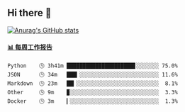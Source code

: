 ## Hi there 👋

[![Anurag's GitHub stats](https://github-readme-stats-orilights.vercel.app/api?username=orilights)](https://github.com/anuraghazra/github-readme-stats)

<!--
**OriLight152/OriLight152** is a ✨ _special_ ✨ repository because its `README.md` (this file) appears on your GitHub profile.

Here are some ideas to get you started:

- 🔭 I’m currently working on ...
- 🌱 I’m currently learning ...
- 👯 I’m looking to collaborate on ...
- 🤔 I’m looking for help with ...
- 💬 Ask me about ...
- 📫 How to reach me: ...
- 😄 Pronouns: ...
- ⚡ Fun fact: ...
-->

<!-- waka-box start -->
#### <a href="https://gist.github.com/92c8d5b388768c10efcba86e82b7c4fb" target="_blank">📊 每周工作报告</a>
```text
Python    🕓 3h41m █████████████████████▋░░░░░░░ 75.0%
JSON      🕓 34m   ███▎░░░░░░░░░░░░░░░░░░░░░░░░░ 11.6%
Markdown  🕓 23m   ██▎░░░░░░░░░░░░░░░░░░░░░░░░░░  8.1%
Other     🕓 9m    ▉░░░░░░░░░░░░░░░░░░░░░░░░░░░░  3.3%
Docker    🕓 3m    ▎░░░░░░░░░░░░░░░░░░░░░░░░░░░░  1.3%
```
<!-- Powered by https://github.com/journey-ad/waka-box-go . -->
<!-- waka-box end -->
